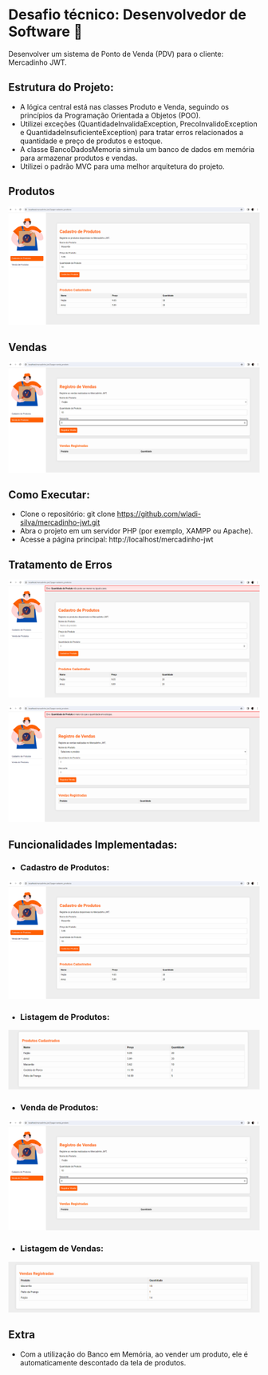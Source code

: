 
# Desafio técnico: Desenvolvedor de Software 🚀

Desenvolver um sistema de Ponto de Venda (PDV) para o
cliente: Mercadinho JWT.

## Estrutura do Projeto:

- A lógica central está nas classes Produto e Venda, seguindo os princípios da Programação Orientada a Objetos (POO).
- Utilizei exceções (QuantidadeInvalidaException, PrecoInvalidoException e QuantidadeInsuficienteException) para tratar erros relacionados a quantidade e preço de produtos e estoque.
- A classe BancoDadosMemoria simula um banco de dados em memória para armazenar produtos e vendas.
- Utilizei o padrão MVC para uma melhor arquitetura do projeto.

## Produtos

![Produtos](./assets/images/readme/cadastro-produtos.png)

## Vendas

![Vendas](./assets/images/readme/venda-produtos.png)

## Como Executar:

- Clone o repositório: git clone https://github.com/wladi-silva/mercadinho-jwt.git
- Abra o projeto em um servidor PHP (por exemplo, XAMPP ou Apache).
- Acesse a página principal: http://localhost/mercadinho-jwt

## Tratamento de Erros

![Exception Quantidade](./assets/images/readme/exception-quantidade.png)

![Exception Insuficiente](./assets/images/readme/exception-insuficiente.png)

## Funcionalidades Implementadas:
- <h3>Cadastro de Produtos:</h3>
![Produtos](./assets/images/readme/cadastro-produtos.png)
- <h3>Listagem de Produtos:</h3>
![Listagem Produtos](./assets/images/readme/listagem-produtos.png)
- <h3>Venda de Produtos:</h3>
![Vendas](./assets/images/readme/venda-produtos.png)
- <h3>Listagem de Vendas:</h3>
![Listagem Produtos](./assets/images/readme/listagem-vendas.png)

## Extra
- Com a utilização do Banco em Memória, ao vender um produto, ele é automaticamente descontado da tela de produtos.
